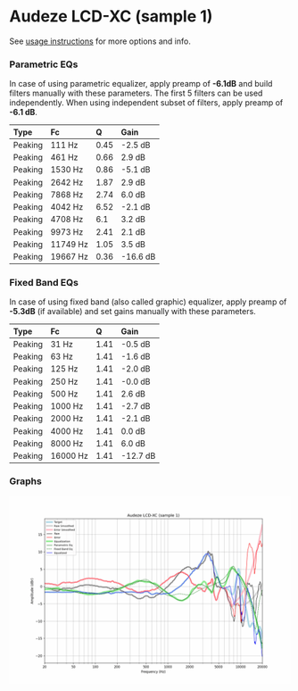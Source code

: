 # Audeze LCD-XC (sample 1)
See [usage instructions](https://github.com/jaakkopasanen/AutoEq#usage) for more options and info.

### Parametric EQs
In case of using parametric equalizer, apply preamp of **-6.1dB** and build filters manually
with these parameters. The first 5 filters can be used independently.
When using independent subset of filters, apply preamp of **-6.1 dB**.

| Type    | Fc       |    Q | Gain     |
|:--------|:---------|:-----|:---------|
| Peaking | 111 Hz   | 0.45 | -2.5 dB  |
| Peaking | 461 Hz   | 0.66 | 2.9 dB   |
| Peaking | 1530 Hz  | 0.86 | -5.1 dB  |
| Peaking | 2642 Hz  | 1.87 | 2.9 dB   |
| Peaking | 7868 Hz  | 2.74 | 6.0 dB   |
| Peaking | 4042 Hz  | 6.52 | -2.1 dB  |
| Peaking | 4708 Hz  | 6.1  | 3.2 dB   |
| Peaking | 9973 Hz  | 2.41 | 2.1 dB   |
| Peaking | 11749 Hz | 1.05 | 3.5 dB   |
| Peaking | 19667 Hz | 0.36 | -16.6 dB |

### Fixed Band EQs
In case of using fixed band (also called graphic) equalizer, apply preamp of **-5.3dB**
(if available) and set gains manually with these parameters.

| Type    | Fc       |    Q | Gain     |
|:--------|:---------|:-----|:---------|
| Peaking | 31 Hz    | 1.41 | -0.5 dB  |
| Peaking | 63 Hz    | 1.41 | -1.6 dB  |
| Peaking | 125 Hz   | 1.41 | -2.0 dB  |
| Peaking | 250 Hz   | 1.41 | -0.0 dB  |
| Peaking | 500 Hz   | 1.41 | 2.6 dB   |
| Peaking | 1000 Hz  | 1.41 | -2.7 dB  |
| Peaking | 2000 Hz  | 1.41 | -2.1 dB  |
| Peaking | 4000 Hz  | 1.41 | 0.0 dB   |
| Peaking | 8000 Hz  | 1.41 | 6.0 dB   |
| Peaking | 16000 Hz | 1.41 | -12.7 dB |

### Graphs
![](./Audeze%20LCD-XC%20(sample%201).png)
